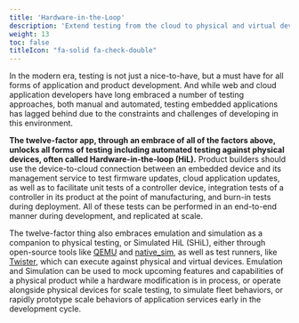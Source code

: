```yaml
---
title: 'Hardware-in-the-Loop'
description: 'Extend testing from the cloud to physical and virtual devices.'
weight: 13
toc: false
titleIcon: "fa-solid fa-check-double"
---
```


In the modern era, testing is not just a nice-to-have, but a must have for all forms of application and product development. And while web and cloud application developers have long embraced a number of testing approaches, both manual and automated, testing embedded applications has lagged behind due to the constraints and challenges of developing in this environment.

**The twelve-factor app, through an embrace of all of the factors above, unlocks all forms of testing including automated testing against physical devices, often called Hardware-in-the-loop (HiL).** Product builders should use the device-to-cloud connection between an embedded device and its management service to test firmware updates, cloud application updates, as well as to facilitate unit tests of a controller device, integration tests of a controller in its product at the point of manufacturing, and burn-in tests during deployment. All of these tests can be performed in an end-to-end manner during development, and replicated at scale.

The twelve-factor thing also embraces emulation and simulation as a companion to physical testing, or Simulated HiL (SHiL), either through open-source tools like [QEMU](https://www.qemu.org/) and [native_sim](https://docs.zephyrproject.org/latest/boards/native/native_sim/doc/index.html), as well as test runners, like [Twister](https://docs.zephyrproject.org/latest/develop/test/twister.html), which can execute against physical and virtual devices. Emulation and Simulation can be used to mock upcoming features and capabilities of a physical product while a hardware modification is in process, or operate alongside physical devices for scale testing, to simulate fleet behaviors, or rapidly prototype scale behaviors of application services early in the development cycle.
